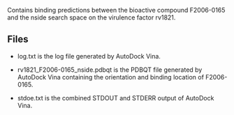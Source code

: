 Contains binding predictions between the bioactive compound F2006-0165 and the nside search space on the virulence factor rv1821.

## Files

- log.txt is the log file generated by AutoDock Vina.

- rv1821_F2006-0165_nside.pdbqt is the PDBQT file generated by AutoDock Vina containing the orientation and binding location of F2006-0165.

- stdoe.txt is the combined STDOUT and STDERR output of AutoDock Vina.

